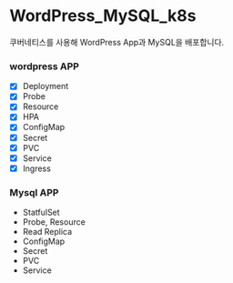 # WordPress_MySQL_k8s

쿠버네티스를 사용해 WordPress App과 MySQL을 배포합니다.

### wordpress APP

- [x] Deployment
- [x] Probe
- [x] Resource
- [x] HPA
- [x] ConfigMap
- [x] Secret
- [x] PVC
- [x] Service
- [x] Ingress

### Mysql APP

- StatfulSet
- Probe, Resource
- Read Replica
- ConfigMap
- Secret
- PVC
- Service
